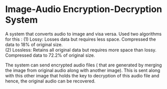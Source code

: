 # Image-Audio Encryption-Decryption System

A system that converts audio to image and visa versa. Used two algorithms for this : 
(1) Lossy: Losses data but requires less space. Compressed the data to 18% of original size.<br>
(2) Lossless: Retains all original data but requires more space than lossy. Compressed data to 72.2% of original size.

The system can send encrypted audio files ( that are generated by merging the image from original audio along with another image). This is sent along with this other image that holds the key to decryption of this audio file and hence, the original audio can be recovered. 
